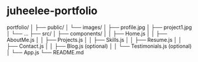 # juheelee-portfolio
portfolio/
│
├── public/
│   └── images/
│       ├── profile.jpg
│       ├── project1.jpg
│       └── ...
├── src/
│   ├── components/
│   │   ├── Home.js
│   │   ├── AboutMe.js
│   │   ├── Projects.js
│   │   ├── Skills.js
│   │   ├── Resume.js
│   │   ├── Contact.js
│   │   ├── Blog.js (optional)
│   │   └── Testimonials.js (optional)
│   └── App.js
└── README.md
